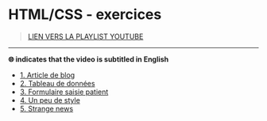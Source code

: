 # HTML/CSS - exercices

> [LIEN VERS LA PLAYLIST YOUTUBE](https://www.youtube.com/playlist?list=PLrSOXFDHBtfHEFVqv0pjGkPHv6PhWZQBb)

---

**🌐 indicates that the video is subtitled in English**

+ [1. Article de blog](https://www.youtube.com/watch?v=fzjar4drY-c)
+ [2. Tableau de données](https://www.youtube.com/watch?v=jqNCf_NRXnc)
+ [3. Formulaire saisie patient](https://www.youtube.com/watch?v=mQB-f2scL3M)
+ [4. Un peu de style](https://www.youtube.com/watch?v=Rbt9amRWfm4)
+ [5. Strange news](https://www.youtube.com/watch?v=gagqaBk3GXo)
